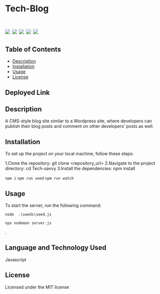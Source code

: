 # Tech-Blog

# ![](https://img.shields.io/badge/SeQuelize-ExpressJs-blue) ![](https://img.shields.io/badge/license-MIT-brightgreen) ![](https://img.shields.io/badge/mysql-ORM-orange) ![](https://img.shields.io/badge/node.js-Routes-red) ![](https://img.shields.io/badge/MVC-Handlebars-red)




## Table of Contents

- [Description](#description)
- [Installation](#installation)
- [Usage](#usage)
- [License](#license)

## Deployed Link



## Description
A CMS-style blog site similar to a Wordpress site, where developers can publish their blog posts and comment on other developers’ posts as well.

## Installation
To set up the project on your local machine, follow these steps:

1.Clone the repository: git clone <repository_url>
2.Navigate to the project directory: cd Tech-savvy
3.Install the dependencies: npm install

`npm i`
`npm run seed`
`npm run watch`

## Usage
To start the server, run the following command:

`node  .\seeds\seed.js`

`npx nodemon server.js`


.

## Language and Technology Used

Javascript

## License

Licensed under the MIT license
